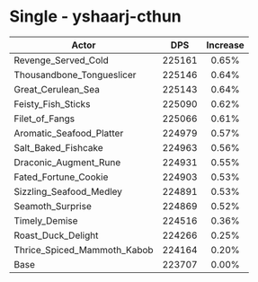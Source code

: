 # Single - yshaarj-cthun
| Actor | DPS | Increase |
|---|:---:|:---:|
|Revenge_Served_Cold|225161|0.65%|
|Thousandbone_Tongueslicer|225146|0.64%|
|Great_Cerulean_Sea|225143|0.64%|
|Feisty_Fish_Sticks|225090|0.62%|
|Filet_of_Fangs|225066|0.61%|
|Aromatic_Seafood_Platter|224979|0.57%|
|Salt_Baked_Fishcake|224963|0.56%|
|Draconic_Augment_Rune|224931|0.55%|
|Fated_Fortune_Cookie|224903|0.53%|
|Sizzling_Seafood_Medley|224891|0.53%|
|Seamoth_Surprise|224869|0.52%|
|Timely_Demise|224516|0.36%|
|Roast_Duck_Delight|224266|0.25%|
|Thrice_Spiced_Mammoth_Kabob|224164|0.20%|
|Base|223707|0.00%|
